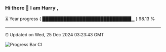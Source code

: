 ### Hi there 👋 I am Harry , 

⏳ Year progress { █████████████████████████████▁ } 98.13 %

---

⏰ Updated on Wed, 25 Dec 2024 03:23:43 GMT

![Progress Bar CI](https://github.com/duykhang68/duykhang68/workflows/Progress%20Bar%20CI/badge.svg)
